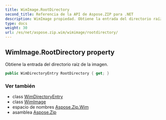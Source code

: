 ```yaml
---
title: WimImage.RootDirectory
second_title: Referencia de la API de Aspose.ZIP para .NET
description: WimImage propiedad. Obtiene la entrada del directorio raíz de la imagen.
type: docs
weight: 30
url: /es/net/aspose.zip.wim/wimimage/rootdirectory/
---
```

## WimImage.RootDirectory property

Obtiene la entrada del directorio raíz de la imagen.

```csharp
public WimDirectoryEntry RootDirectory { get; }
```

### Ver también

* class [WimDirectoryEntry](../../wimdirectoryentry/)
* class [WimImage](../)
* espacio de nombres [Aspose.Zip.Wim](../../wimimage/)
* asamblea [Aspose.Zip](../../../)


